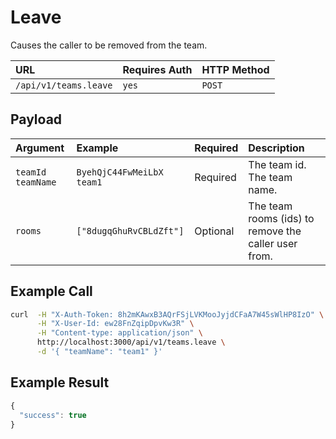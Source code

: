 # Leave

Causes the caller to be removed from the team.

| URL | Requires Auth | HTTP Method |
| :--- | :--- | :--- |
| `/api/v1/teams.leave` | `yes` | `POST` |

## Payload

| Argument | Example | Required | Description |
| :--- | :--- | :--- | :--- |
| `teamId`    `teamName` | `ByehQjC44FwMeiLbX`    `team1` | Required | The team id.    The team name. |
| `rooms` | `["8dugqGhuRvCBLdZft"]` | Optional | The team rooms \(ids\) to remove the caller user from. |

## Example Call

```bash
curl  -H "X-Auth-Token: 8h2mKAwxB3AQrFSjLVKMooJyjdCFaA7W45sWlHP8IzO" \
      -H "X-User-Id: ew28FnZqipDpvKw3R" \
      -H "Content-type: application/json" \
      http://localhost:3000/api/v1/teams.leave \
      -d '{ "teamName": "team1" }'
```

## Example Result

```javascript
{
  "success": true
}
```

